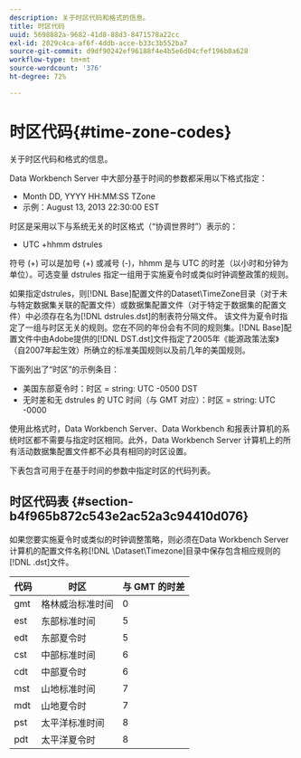 ```yaml
---
description: 关于时区代码和格式的信息。
title: 时区代码
uuid: 5698882a-9682-41d8-88d3-8471578a22cc
exl-id: 2829c4ca-af6f-4ddb-acce-b33c3b552ba7
source-git-commit: d9df90242ef96188f4e4b5e6d04cfef196b0a628
workflow-type: tm+mt
source-wordcount: '376'
ht-degree: 72%

---
```


# 时区代码{#time-zone-codes}

关于时区代码和格式的信息。

Data Workbench Server 中大部分基于时间的参数都采用以下格式指定：

* Month DD, YYYY HH:MM:SS TZone
* 示例：August 13, 2013 22:30:00 EST

时区是采用以下与系统无关的时区格式（“协调世界时”）表示的：

* UTC +hhmm dstrules

符号 (+) 可以是加号 (+) 或减号 (-)，hhmm 是与 UTC 的时差（以小时和分钟为单位）。可选变量 dstrules 指定一组用于实施夏令时或类似时钟调整政策的规则。

如果指定dstrules，则[!DNL Base]配置文件的Dataset\TimeZone目录（对于未与特定数据集关联的配置文件）或数据集配置文件（对于特定于数据集的配置文件）中必须存在名为[!DNL dstrules.dst]的制表符分隔文件。 该文件为夏令时指定了一组与时区无关的规则。您在不同的年份会有不同的规则集。[!DNL Base]配置文件中由Adobe提供的[!DNL DST.dst]文件指定了2005年《能源政策法案》（自2007年起生效）所确立的标准美国规则以及前几年的美国规则。

下面列出了“时区”的示例条目：

* 美国东部夏令时：时区 = string: UTC -0500 DST
* 无时差和无 dstrules 的 UTC 时间（与 GMT 对应）：时区 = string: UTC -0000

使用此格式时，Data Workbench Server、Data Workbench 和报表计算机的系统时区都不需要与指定时区相同。此外，Data Workbench Server 计算机上的所有活动数据集配置文件都不必具有相同的时区设置。

下表包含可用于在基于时间的参数中指定时区的代码列表。

## 时区代码表 {#section-b4f965b872c543e2ac52a3c94410d076}

如果您要实施夏令时或类似的时钟调整策略，则必须在Data Workbench Server计算机的配置文件名称[!DNL \Dataset\Timezone]目录中保存包含相应规则的[!DNL .dst]文件。

| 代码 | 时区 | 与 GMT 的时差 |
|---|---|---|
| gmt | 格林威治标准时间 | 0 |
| est | 东部标准时间 | 5 |
| edt | 东部夏令时 | 5 |
| cst | 中部标准时间 | 6 |
| cdt | 中部夏令时 | 6 |
| mst | 山地标准时间 | 7 |
| mdt | 山地夏令时 | 7 |
| pst | 太平洋标准时间 | 8 |
| pdt | 太平洋夏令时 | 8 |
